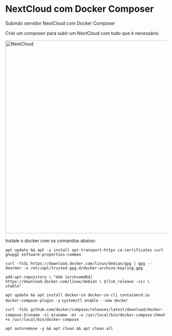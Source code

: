 # NextCloud com Docker Composer
Subindo servidor NextCloud com Docker Composer

Criei um composer para subir um NextCloud com tudo que é necessário.

<img src="https://temporario.aprendendolinux.com/pic_docker_hub/nextcloud.png" alt="NextCloud" width="600" title="NextCloud">

Instale o docker com os comandos abaixo:

`apt update && apt -y install apt-transport-https ca-certificates curl gnupg2 software-properties-common`

`curl -fsSL https://download.docker.com/linux/debian/gpg | gpg --dearmor -o /etc/apt/trusted.gpg.d/docker-archive-keyring.gpg`

`add-apt-repository \
   "deb [arch=amd64] https://download.docker.com/linux/debian \
   $(lsb_release -cs) \
   stable"`

`apt update && apt install docker-ce docker-ce-cli containerd.io docker-compose-plugin -y`
`systemctl enable --now docker`

`curl -fsSL github.com/docker/compose/releases/latest/download/docker-compose-$(uname -s)-$(uname -m) -o /usr/local/bin/docker-compose`
`chmod +x /usr/local/bin/docker-compose`

`apt autoremove -y && apt clean && apt clean all`
